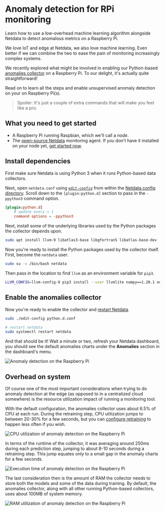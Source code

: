 # Anomaly detection for RPi monitoring

Learn how to use a low-overhead machine learning algorithm alongside Netdata to detect anomalous metrics on a Raspberry Pi.

We love IoT and edge at Netdata, we also love machine learning. Even better if we can combine the two to ease the pain
of monitoring increasingly complex systems.

We recently explored what might be involved in enabling our Python-based [anomalies
collector](https://github.com/netdata/netdata/blob/master/collectors/python.d.plugin/anomalies/README.md) on a Raspberry Pi. To our delight, it's actually quite
straightforward! 

Read on to learn all the steps and enable unsupervised anomaly detection on your on Raspberry Pi(s).

> Spoiler: It's just a couple of extra commands that will make you feel like a pro.

## What you need to get started

- A Raspberry Pi running Raspbian, which we'll call a _node_.
- The [open-source Netdata](https://github.com/netdata/netdata) monitoring agent. If you don't have it installed on your
  node yet, [get started now](https://github.com/netdata/netdata/blob/master/packaging/installer/README.md).

## Install dependencies

First make sure Netdata is using Python 3 when it runs Python-based data collectors. 

Next, open `netdata.conf` using [`edit-config`](https://github.com/netdata/netdata/blob/master/docs/configure/nodes.md#use-edit-config-to-edit-configuration-files)
from within the [Netdata config directory](https://github.com/netdata/netdata/blob/master/docs/configure/nodes.md#the-netdata-config-directory). Scroll down to the
`[plugin:python.d]` section to pass in the `-ppython3` command option. 

```conf
[plugin:python.d]
    # update every = 1
    command options = -ppython3
```

Next, install some of the underlying libraries used by the Python packages the collector depends upon.

```bash
sudo apt install llvm-9 libatlas3-base libgfortran5 libatlas-base-dev
```

Now you're ready to install the Python packages used by the collector itself. First, become the `netdata` user.

```bash
sudo su -s /bin/bash netdata
```

Then pass in the location to find `llvm` as an environment variable for `pip3`.

```bash
LLVM_CONFIG=llvm-config-9 pip3 install --user llvmlite numpy==1.20.1 netdata-pandas==0.0.38 numba==0.50.1 scikit-learn==0.23.2 pyod==0.8.3
```

## Enable the anomalies collector

Now you're ready to enable the collector and [restart Netdata](https://github.com/netdata/netdata/blob/master/docs/configure/start-stop-restart.md).

```bash
sudo ./edit-config python.d.conf

# restart netdata
sudo systemctl restart netdata
```

And that should be it! Wait a minute or two, refresh your Netdata dashboard, you should see the default anomalies
charts under the **Anomalies** section in the dashboard's menu.

![Anomaly detection on the Raspberry
Pi](https://user-images.githubusercontent.com/1153921/110149717-9d749c00-7d9b-11eb-853c-e041a36f0a41.png)

## Overhead on system

Of course one of the most important considerations when trying to do anomaly detection at the edge (as opposed to in a
centralized cloud somewhere) is the resource utilization impact of running a monitoring tool.

With the default configuration, the anomalies collector uses about 6.5% of CPU at each run. During the retraining step,
CPU utilization jumps to between 20-30% for a few seconds, but you can [configure
retraining](https://github.com/netdata/netdata/blob/master/collectors/python.d.plugin/anomalies/README.md#configuration) to happen less often if you wish.

![CPU utilization of anomaly detection on the Raspberry
Pi](https://user-images.githubusercontent.com/1153921/110149718-9d749c00-7d9b-11eb-9af8-46e2032cd1d0.png)

In terms of the runtime of the collector, it was averaging around 250ms during each prediction step, jumping to about
8-10 seconds during a retraining step. This jump equates only to a small gap in the anomaly charts for a few seconds.

![Execution time of anomaly detection on the Raspberry
Pi](https://user-images.githubusercontent.com/1153921/110149715-9cdc0580-7d9b-11eb-826d-faf6f620621a.png)

The last consideration then is the amount of RAM the collector needs to store both the models and some of the data
during training. By default, the anomalies collector, along with all other running Python-based collectors, uses about
100MB of system memory.

![RAM utilization of anomaly detection on the Raspberry
Pi](https://user-images.githubusercontent.com/1153921/110149720-9e0d3280-7d9b-11eb-883d-b1d4d9b9b5e1.png)


